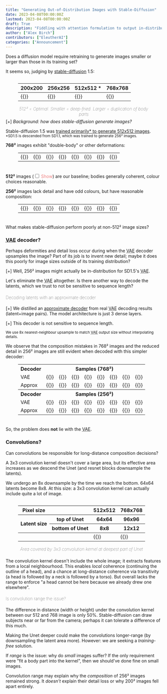 ```yaml
---
title: "Generating Out-of-Distribution Images with Stable-Diffusion"
date: 2023-04-08T00:00:00Z
lastmod: 2023-04-08T00:00:00Z
draft: True
description: "Fiddling with attention formulation to output in-distribution attention probabilities"
author: ["Alex Birch"]
contributors: ["EleutherAI"]
categories: ["Announcement"]
---
```


<style>
figure {
  display: inline-block;
}
figure.table-fig {
  margin-top: 0;
  margin-bottom: 0.5em;
}
table.no-border-bottom:not(.highlighttable, .highlight table, .gist .highlight) td {
  border-bottom: initial;
}
figure.table-fig figcaption {
  margin-top: initial;
  text-align: center;
  font-style: italic;
  font-weight: lighter;
}
.subcaption {
  display: block;
  margin-top: 0.4em;
  line-height: 1.75em;
  font-size: 80%;
}

p.tight-to-figure {
  margin-bottom: 0;
}

figure.hidden + .tight-to-figure {
  margin-top: 1em;
}

details > summary::marker {
  font-style: initial;
}
details > summary ~ * {
  margin-left: 1.7em;
}
details > summary {
  cursor: pointer;
  list-style-type: "[+] ";
  user-select: none;
}
details[open] > summary {
  list-style-type: "[−] ";
  margin-bottom: 0;
}
details.margin-bottom {
  margin-bottom: 1em;
}

.toggle {
  color: lightcoral;
  user-select: none;
  cursor: pointer;
}
.toggle:hover {
  text-decoration: underline;
  text-decoration-style: dotted;
}
.toggle input {
  margin-right: 0.5em;
}
.hidden {
  display: none;
}

h4 {
  font-weight: lighter;
}
</style>

Does a diffusion model require retraining to generate images smaller or larger than those in its training set?

It seems so, judging by <a href="https://en.wikipedia.org/wiki/Stable_Diffusion">stable-diffusion</a> 1.5:

<figure class="table-fig">
  <table class="no-border-bottom">
    <thead>
      <tr>
        <th>200x200</th>
        <th>256x256</th>
        <th>512x512 *</th>
        <th>768x768</th>
      </tr>
    </thead>
    <tbody>
      <tr>
        <td>{{<linked-img src="./images/00295.715317074.sd1.5.regular200.png" width="175px" alt="Completely destroyed image; just garish stripes">}}</td>
        <td>{{<linked-img src="./images/00285.715317074.sd1.5.regular256.png" width="175px" alt="Substantially damaged image; garish, over-exposed. A low-detail person stands in front of a hill." >}}</td>
        <td>{{<linked-img src="./images/00265.715317074.sd1.5.regular512.png" width="175px" alt="Detailed 3D render of a vaporwave shrine maiden." >}}</td>
        <td>{{<linked-img src="./images/00275.715317074.sd1.5.regular768.png" width="175px" alt="Two shrine maidens melding into one." >}}</td>
      </tr>
    </tbody>
  </table>
  <figcaption>
    512² = Optimal. Smaller = deep-fried. Larger = duplication of body parts
  </figcaption>
</figure>

<details>
  <summary><em>Background: how does stable-diffusion generate images?</em></summary>
  <p>
    Stable-diffusion is a <a href="https://arxiv.org/abs/2112.10752">latent diffusion</a> model. Where a typical diffusion model removes noise from noised <em>pixels</em>: latent diffusion models remove noise from noised <em>latents</em> — a <em>learned downsample</em> of pixels. This reduces the dimensionality of the denoising problem.
  </p>
  <p>
    To produce a 512x512 image:
  </p>
  <ul>
    <li>We start by generating 64x64, 4-channel noise (noised latents).</li>
    <li>The Unet (and our ODE solver) iteratively remove portions of the noise from these noised latents, until we have fully-denoised latents.</li>
    <li>We pass our latents to the <abbr title="Variational Autoencoder">VAE</abbr> decoder, which upsamples them to a 512x512 RGB image.</li>
  </ul>
</details>
<p>
  Stable-diffusion 1.5 was <a href="https://huggingface.co/runwayml/stable-diffusion-v1-5">trained primarily* to generate 512x512 images</a>.<br>
  <small>*SD1.5 is descended from SD1.1, which was trained to generate 256² images.</small>
</p>

<p class="tight-to-figure">
  <strong>768²</strong> images exhibit "double-body" or other deformations:
</p>

<figure class="table-fig">
  <table class="no-border-bottom">
    <tbody>
      <tr>
        <td>{{<linked-img src="./images/768/vae/00368.86322125.sd1.5.regular768.png" width="75px" >}}</td>
        <td>{{<linked-img src="./images/768/vae/00369.340323845.sd1.5.regular768.png" width="75px" >}}</td>
        <td>{{<linked-img src="./images/768/vae/00370.340323845.sd1.5.regular768.png" width="75px" >}}</td>
        <td>{{<linked-img src="./images/768/vae/00371.436376137.sd1.5.regular768.png" width="75px" >}}</td>
        <td>{{<linked-img src="./images/768/vae/00372.436376137.sd1.5.regular768.png" width="75px" >}}</td>
        <td>{{<linked-img src="./images/768/vae/00373.580263270.sd1.5.regular768.png" width="75px" >}}</td>
        <td>{{<linked-img src="./images/768/vae/00374.580263270.sd1.5.regular768.png" width="75px" >}}</td>
        <td>{{<linked-img src="./images/768/vae/00383.715317074.sd1.5.regular768.png" width="75px" >}}</td>
      </tr>
      <tr id="approx-768-target" class="hidden">
        <td>{{<linked-img src="./images/768/approx_beeg/00368.86322125.sd1.5.regular768.approx.png" width="75px" >}}</td>
        <td>{{<linked-img src="./images/768/approx_beeg/00369.340323845.sd1.5.regular768.approx.png" width="75px" >}}</td>
        <td>{{<linked-img src="./images/768/approx_beeg/00370.340323845.sd1.5.regular768.approx.png" width="75px" >}}</td>
        <td>{{<linked-img src="./images/768/approx_beeg/00371.436376137.sd1.5.regular768.approx.png" width="75px" >}}</td>
        <td>{{<linked-img src="./images/768/approx_beeg/00372.436376137.sd1.5.regular768.approx.png" width="75px" >}}</td>
        <td>{{<linked-img src="./images/768/approx_beeg/00373.580263270.sd1.5.regular768.approx.png" width="75px" >}}</td>
        <td>{{<linked-img src="./images/768/approx_beeg/00374.580263270.sd1.5.regular768.approx.png" width="75px" >}}</td>
        <td>{{<linked-img src="./images/768/approx_beeg/00383.715317074.sd1.5.regular768.approx.png" width="75px" >}}</td>
      </tr>
    </tbody>
  </table>
</figure>

<p class="tight-to-figure">
  <strong>512²</strong> images (<label class="toggle"><input type="checkbox" id="baseline-512">Show</label>) are our baseline; bodies generally coherent, colour choices reasonable.
</p>

<figure class="table-fig hidden" id="baseline-512-target">
  <table class="no-border-bottom">
    <tbody>
      <tr>
        <td>{{<linked-img src="./images/512/00193.1157730004.sd1.5.regular512.png" width="75px" >}}</td>
        <td>{{<linked-img src="./images/512/00181.86322125.sd1.5.regular512.png" width="75px" >}}</td>
        <td>{{<linked-img src="./images/512/00187.580263270.sd1.5.regular512.png" width="75px" >}}</td>
        <td>{{<linked-img src="./images/512/00189.715317074.sd1.5.regular512.png" width="75px" >}}</td>
        <td>{{<linked-img src="./images/512/00190.715317074.sd1.5.regular512.png" width="75px" >}}</td>
        <td>{{<linked-img src="./images/512/00195.1289965640.sd1.5.regular512.png" width="75px" >}}</td>
        <td>{{<linked-img src="./images/512/00197.1385218415.sd1.5.regular512.png" width="75px" >}}</td>
        <td>{{<linked-img src="./images/512/00200.1542102181.sd1.5.regular512.png" width="75px" >}}</td>
      </tr>
    </tbody>
  </table>
</figure>

<p class="tight-to-figure">
  <strong>256²</strong> images lack detail and have odd colours, but have reasonable composition:
</p>

<figure class="table-fig">
  <table class="no-border-bottom">
    <tbody>
      <tr>
        <td>{{<linked-img src="./images/256/vae/00307.436376137.sd1.5.regular256.png" width="75px" >}}</td>
        <td>{{<linked-img src="./images/256/vae/00308.436376137.sd1.5.regular256.png" width="75px" >}}</td>
        <td>{{<linked-img src="./images/256/vae/00310.580263270.sd1.5.regular256.png" width="75px" >}}</td>
        <td>{{<linked-img src="./images/256/vae/00313.830333947.sd1.5.regular256.png" width="75px" >}}</td>
        <td>{{<linked-img src="./images/256/vae/00316.1157730004.sd1.5.regular256.png" width="75px" >}}</td>
        <td>{{<linked-img src="./images/256/vae/00320.1385218415.sd1.5.regular256.png" width="75px" >}}</td>
        <td>{{<linked-img src="./images/256/vae/00321.1542102181.sd1.5.regular256.png" width="75px" >}}</td>
        <td>{{<linked-img src="./images/256/vae/00334.2106704619.sd1.5.regular256.png" width="75px" >}}</td>
      </tr>
    </tbody>
  </table>
</figure>

<p>
  What makes stable-diffusion perform poorly at non-512² image sizes?
</p>

<h3><abbr title="Variational Autoencoder">VAE</abbr> decoder?</h3>

<p>
  Perhaps deformities and detail loss occur during when the <abbr title="Variational Autoencoder">VAE</abbr> decoder upsamples the image? Part of its job is to invent new detail; maybe it does this poorly for image sizes outside of its training distribution?
</p>
<details class="margin-bottom">
  <summary>Well, 256² images might actually be in-distribution for SD1.5's <abbr title="Variational Autoencoder">VAE</abbr>.</summary>
  <ul>
    <li>
      SD1.1 was trained on <a href="https://huggingface.co/runwayml/stable-diffusion-v1-5">256²</a> images
      <ul>
        <li><small>it's unclear whether this refers to the Unet or the <abbr title="Variational Autoencoder">VAE</abbr>.</small></li>
      </ul>
    </li>
    <li>
      SD's 1.4-era <a href="https://huggingface.co/stabilityai/sd-vae-ft-mse">improved <abbr title="Variational Autoencoder">VAE</abbr>s</a> were <em>evaluated</em> against 256² images
      <ul>
        <li><small>it's unclear what size images they were <em>trained</em> on, or whether SD1.5's <abbr title="Variational Autoencoder">VAE</abbr> is derived from them.</small></li>
      </ul>
    </li>
  </ul>
</details>
<p>
  Let's eliminate the <abbr title="Variational Autoencoder">VAE</abbr> altogether. Is there another way to decode the latents, which we trust to not be sensitive to sequence length?
</p>

<h4>Decoding latents with an approximate decoder</h4>
<details class="margin-bottom">
  <summary>We distilled an <a href="https://birchlabs.co.uk/machine-learning#vae-distillation">approximate decoder</a> from real <abbr title="Variational Autoencoder">VAE</abbr> decoding results (latent+image pairs). The model architecture is just 3 dense layers.</summary>

```python
from torch.nn import Module, Linear, SiLU
from torch import FloatTensor

class Decoder(Module):
  def __init__(self, inner_dim = 12) -> None:
    super().__init__()
    self.in_proj = Linear(4, inner_dim)
    self.nonlin0 = SiLU()
    self.hidden_layer = Linear(inner_dim, inner_dim)
    self.nonlin1 = SiLU()
    self.out_proj = Linear(inner_dim, 3)
  
  def forward(self, sample: FloatTensor) -> FloatTensor:
    sample = self.in_proj(sample)
    sample = self.nonlin0(sample)
    sample = self.hidden(sample)
    sample = self.nonlin1(sample)
    sample = self.out_proj(sample)
    return sample
```
</details>

<details class="margin-bottom">
  <summary>This decoder is not sensitive to sequence length.</summary>
  <ul>
    <li>
      <strong>Only</strong> does colour-space conversion (latent channels to RGB)
      <ul>
        <li><small>does <strong>not</strong> upsample / create new details</small></li>
      </ul>
    </li>
    <li>Decodes pixels <em>independently</em> of each other</li>
  </ul>
</details>

<p>
  <small>We use 8x nearest-neighbour upsample to match <abbr title="Variational Autoencoder">VAE</abbr> output size without interpolating details.</small>
</p>

<p class="tight-to-figure">
We observe that the composition mistakes in 768² images and the reduced detail in 256² images are still evident when decoded with this simpler decoder:
</p>

<figure class="table-fig">
  <table class="no-border-bottom">
    <tbody>
      <tr>
        <th>Decoder</th>
        <th colspan="8">Samples (768²)</th>
      </tr>
      <tr>
        <td>VAE</td>
        <td>{{<linked-img src="./images/768/vae/00368.86322125.sd1.5.regular768.png" width="75px" >}}</td>
        <td>{{<linked-img src="./images/768/vae/00369.340323845.sd1.5.regular768.png" width="75px" >}}</td>
        <td>{{<linked-img src="./images/768/vae/00370.340323845.sd1.5.regular768.png" width="75px" >}}</td>
        <td>{{<linked-img src="./images/768/vae/00371.436376137.sd1.5.regular768.png" width="75px" >}}</td>
        <td>{{<linked-img src="./images/768/vae/00372.436376137.sd1.5.regular768.png" width="75px" >}}</td>
        <td>{{<linked-img src="./images/768/vae/00373.580263270.sd1.5.regular768.png" width="75px" >}}</td>
        <td>{{<linked-img src="./images/768/vae/00374.580263270.sd1.5.regular768.png" width="75px" >}}</td>
        <td>{{<linked-img src="./images/768/vae/00383.715317074.sd1.5.regular768.png" width="75px" >}}</td>
      </tr>
      <tr>
        <td>Approx</td>
        <td>{{<linked-img src="./images/768/approx_beeg/00368.86322125.sd1.5.regular768.approx.png" width="75px" >}}</td>
        <td>{{<linked-img src="./images/768/approx_beeg/00369.340323845.sd1.5.regular768.approx.png" width="75px" >}}</td>
        <td>{{<linked-img src="./images/768/approx_beeg/00370.340323845.sd1.5.regular768.approx.png" width="75px" >}}</td>
        <td>{{<linked-img src="./images/768/approx_beeg/00371.436376137.sd1.5.regular768.approx.png" width="75px" >}}</td>
        <td>{{<linked-img src="./images/768/approx_beeg/00372.436376137.sd1.5.regular768.approx.png" width="75px" >}}</td>
        <td>{{<linked-img src="./images/768/approx_beeg/00373.580263270.sd1.5.regular768.approx.png" width="75px" >}}</td>
        <td>{{<linked-img src="./images/768/approx_beeg/00374.580263270.sd1.5.regular768.approx.png" width="75px" >}}</td>
        <td>{{<linked-img src="./images/768/approx_beeg/00383.715317074.sd1.5.regular768.approx.png" width="75px" >}}</td>
      </tr>
      <tr>
        <th>Decoder</th>
        <th colspan="8">Samples (256²)</th>
      </tr>
      <tr>
        <td>VAE</td>
        <td>{{<linked-img src="./images/256/vae/00307.436376137.sd1.5.regular256.png" width="75px" >}}</td>
        <td>{{<linked-img src="./images/256/vae/00308.436376137.sd1.5.regular256.png" width="75px" >}}</td>
        <td>{{<linked-img src="./images/256/vae/00310.580263270.sd1.5.regular256.png" width="75px" >}}</td>
        <td>{{<linked-img src="./images/256/vae/00313.830333947.sd1.5.regular256.png" width="75px" >}}</td>
        <td>{{<linked-img src="./images/256/vae/00316.1157730004.sd1.5.regular256.png" width="75px" >}}</td>
        <td>{{<linked-img src="./images/256/vae/00320.1385218415.sd1.5.regular256.png" width="75px" >}}</td>
        <td>{{<linked-img src="./images/256/vae/00321.1542102181.sd1.5.regular256.png" width="75px" >}}</td>
        <td>{{<linked-img src="./images/256/vae/00334.2106704619.sd1.5.regular256.png" width="75px" >}}</td>
      </tr>
      <tr>
        <td>Approx</td>
        <td>{{<linked-img src="./images/256/approx_beeg/00339.436376137.sd1.5.regular256approx.png" width="75px" >}}</td>
        <td>{{<linked-img src="./images/256/approx_beeg/00340.436376137.sd1.5.regular256approx.png" width="75px" >}}</td>
        <td>{{<linked-img src="./images/256/approx_beeg/00342.580263270.sd1.5.regular256approx.png" width="75px" >}}</td>
        <td>{{<linked-img src="./images/256/approx_beeg/00345.830333947.sd1.5.regular256approx.png" width="75px" >}}</td>
        <td>{{<linked-img src="./images/256/approx_beeg/00348.1157730004.sd1.5.regular256approx.png" width="75px" >}}</td>
        <td>{{<linked-img src="./images/256/approx_beeg/00352.1385218415.sd1.5.regular256approx.png" width="75px" >}}</td>
        <td>{{<linked-img src="./images/256/approx_beeg/00353.1542102181.sd1.5.regular256approx.png" width="75px" >}}</td>
        <td>{{<linked-img src="./images/256/approx_beeg/00366.2106704619.sd1.5.regular256approx.png" width="75px" >}}</td>
      </tr>
    </tbody>
  </table>
</figure>

<p>So, the problem does <strong>not</strong> lie with the <abbr title="Variational Autoencoder">VAE</abbr>.</p>

<h3>Convolutions?</h3>

<p>Can convolutions be responsible for long-distance composition decisions?</p>

<p>A 3x3 convolution kernel doesn't cover a large area, but its effective area increases as we descend the Unet (and resnet blocks downsample the latents).</p>

<p>
We undergo an 8x downsample by the time we reach the bottom. 64x64 latents become 8x8. At this size: a 3x3 convolution kernel can actually include quite a lot of image.
</p>

<figure class="table-fig">
  <table class="no-border-bottom">
    <thead>
      <tr>
        <th>Pixel size</th>
        <th/>
        <th>512x512</th>
        <th>768x768</th>
      </tr>
      <tr>
        <th rowspan="2">Latent size</th>
        <th>top of Unet</th>
        <th>64x64</th>
        <th>96x96</th>
      </tr>
      <tr>
        <th>bottom of Unet</th>
        <th>8x8</th>
        <th>12x12</th>
      </tr>
      <!-- <tr>
        <th>3x3 conv covers (% of canvas)</th>
        <th>14</th>
        <th>6</th>
      </tr> -->
    </thead>
    <tbody>
      <tr>
        <td colspan="2"/>
        <td>{{<linked-img src="./images/latents-approx-conv.miko.512.png" width="175px" alt="largest area covered by convolution kernel for this 512x512 close portrait, is about the size of a face." >}}</td>
        <td>{{<linked-img src="./images/latents-approx-conv.miko.768.png" width="175px" alt="largest area covered by convolution kernel for this 768x768 less-zoomed-in portrait is about the size of a head." >}}</td>
      </tr>
    </tbody>
  </table>
  <figcaption>
    Area covered by 3x3 convolution kernel at deepest part of Unet
  </figcaption>
</figure>

<p>
  The convolution kernel doesn't include the whole image; it extracts features from a local neighbourhood. This enables <em>local</em> coherence (continuing the outline of a head), and a chance at long-distance coherence via transitivity (a head is followed by a neck is followed by a torso). But overall lacks the range to enforce "a head cannot be here because we already drew one elsewhere".
</p>

<h4>Is convolution range the issue?</h4>
<p>
  The difference in distance (width or height) under the convolution kernel between our 512 and 768 image is only 50%. Stable-diffusion can draw subjects near or far from the camera; perhaps it can tolerate a difference of this much.
</p>
<p>
  Making the Unet deeper could make the convolutions longer-range (by downsampling the latent area more). However: we are seeking a <em>training-free</em> solution.
</p>
<p>
  If <em>range</em> is the issue: why do <em>small</em> images suffer? If the only requirement were "fit a body part into the kernel", then we should've done fine on small images.
</p>
<p>
  Convolution range may explain why the <em>composition</em> of 256² images remained strong. It <em>doesn't</em> explain their detail loss or why 200² images fell apart entirely.
</p>

<script>
  const checkboxIDs = ['baseline-512'];
  for (const checkboxID of checkboxIDs) {
    const targetID = `${checkboxID}-target`;
    document.getElementById(checkboxID).addEventListener('change', (event) => {
      const classList = document.getElementById(targetID).classList;
      if (event.target.checked) {
        classList.remove('hidden');
      } else {
        classList.add('hidden');
      }
    });
  }
</script>